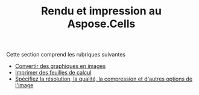 ﻿---
title: Rendu et impression au Aspose.Cells
type: docs
weight: 70
url: /fr/net/rendering-and-printing-in-aspose-cells/
---
Cette section comprend les rubriques suivantes

- [Convertir des graphiques en images](/cells/fr/net/convert-charts-to-images/)
- [Imprimer des feuilles de calcul](/cells/fr/net/print-spreadsheets/)
- [Spécifiez la résolution, la qualité, la compression et d'autres options de l'image](/cells/fr/net/specify-image-resolution-quality-compression-and-other-options/)
